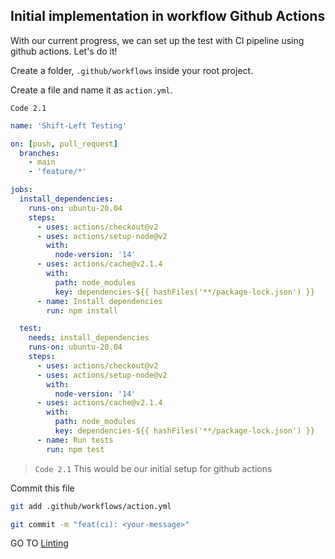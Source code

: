 ## Initial implementation in workflow Github Actions

With our current progress, we can set up the test with CI pipeline using github actions. Let's do it!

Create a folder, `.github/workflows` inside your root project.

Create a file and name it as `action.yml`.

`Code 2.1`
```yml
name: 'Shift-Left Testing'

on: [push, pull_request]
  branches:
    - main
    - 'feature/*'

jobs:
  install_dependencies:
    runs-on: ubuntu-20.04
    steps:
      - uses: actions/checkout@v2
      - uses: actions/setup-node@v2
        with:
          node-version: '14'
      - uses: actions/cache@v2.1.4
        with:
          path: node_modules
          key: dependencies-${{ hashFiles('**/package-lock.json') }}
      - name: Install dependencies
        run: npm install

  test:
    needs: install_dependencies
    runs-on: ubuntu-20.04
    steps:
      - uses: actions/checkout@v2
      - uses: actions/setup-node@v2
        with:
          node-version: '14'
      - uses: actions/cache@v2.1.4
        with:
          path: node_modules
          key: dependencies-${{ hashFiles('**/package-lock.json') }}
      - name: Run tests
        run: npm test
```
> `Code 2.1` This would be our initial setup for github actions

Commit this file

```bash
git add .github/workflows/action.yml
```

```bash
git commit -m "feat(ci): <your-message>"
```

GO TO [Linting](https://github.com/ralphcasipe1/shift-left-testing/blob/main/docs/LINTING.md)